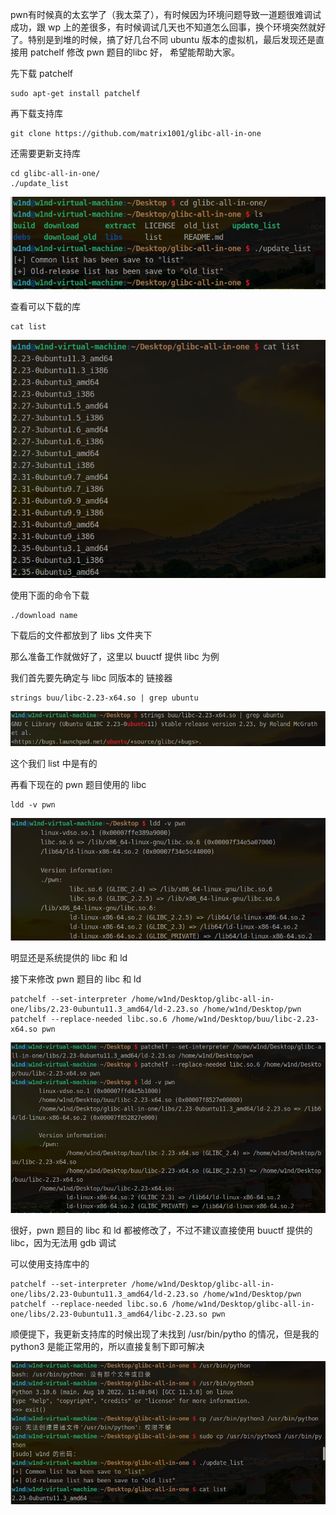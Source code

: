 pwn有时候真的太玄学了（我太菜了），有时候因为环境问题导致一道题很难调试成功，跟 wp 上的差很多，有时候调试几天也不知道怎么回事，换个环境突然就好了。特别是到堆的时候，搞了好几台不同 ubuntu 版本的虚拟机，最后发现还是直接用 patchelf 修改 pwn 题目的libc 好， 希望能帮助大家。

 先下载 patchelf

```
sudo apt-get install patchelf
```

再下载支持库

```
git clone https://github.com/matrix1001/glibc-all-in-one
```

还需要更新支持库

```
cd glibc-all-in-one/
./update_list
```

![img](./images/1446741-20221010224302787-369212561.png)

 

 

 查看可以下载的库

```
cat list
```

![img](./images/1446741-20221010224645756-1724879529.png)

 

 

 使用下面的命令下载

```
./download name
```

下载后的文件都放到了 libs 文件夹下

那么准备工作就做好了，这里以 buuctf 提供 libc 为例

我们首先要先确定与 libc 同版本的 链接器

```
strings buu/libc-2.23-x64.so | grep ubuntu
```

![img](./images/1446741-20221010225413668-2055284005.png)

 

 

 这个我们 list 中是有的

再看下现在的 pwn 题目使用的 libc

```
ldd -v pwn
```

![img](./images/1446741-20221010225657253-1510266867.png)

 

 明显还是系统提供的 libc 和 ld

接下来修改 pwn 题目的 libc 和 ld

```
patchelf --set-interpreter /home/w1nd/Desktop/glibc-all-in-one/libs/2.23-0ubuntu11.3_amd64/ld-2.23.so /home/w1nd/Desktop/pwn
patchelf --replace-needed libc.so.6 /home/w1nd/Desktop/buu/libc-2.23-x64.so pwn
```

![img](./images/1446741-20221010225910365-55720336.png)

 

 很好，pwn 题目的 libc 和 ld 都被修改了，不过不建议直接使用 buuctf 提供的 libc，因为无法用 gdb 调试

可以使用支持库中的

```
patchelf --set-interpreter /home/w1nd/Desktop/glibc-all-in-one/libs/2.23-0ubuntu11.3_amd64/ld-2.23.so /home/w1nd/Desktop/pwn
patchelf --replace-needed libc.so.6 /home/w1nd/Desktop/glibc-all-in-one/libs/2.23-0ubuntu11.3_amd64/libc-2.23.so pwn
```

 

顺便提下，我更新支持库的时候出现了未找到 /usr/bin/pytho 的情况，但是我的 python3 是能正常用的，所以直接复制下即可解决

![img](./images/1446741-20221010224933941-566409028.png)

 